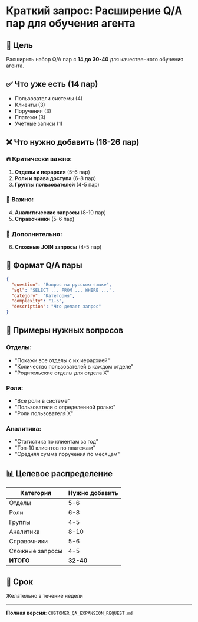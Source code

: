 # Краткий запрос: Расширение Q/A пар для обучения агента

## 🎯 Цель
Расширить набор Q/A пар с **14 до 30-40** для качественного обучения агента.

## ✅ Что уже есть (14 пар)
- Пользователи системы (4)
- Клиенты (3) 
- Поручения (3)
- Платежи (3)
- Учетные записи (1)

## ❌ Что нужно добавить (16-26 пар)

### 🔥 Критически важно:
1. **Отделы и иерархия** (5-6 пар)
2. **Роли и права доступа** (6-8 пар)  
3. **Группы пользователей** (4-5 пар)

### 🎯 Важно:
4. **Аналитические запросы** (8-10 пар)
5. **Справочники** (5-6 пар)

### 🔧 Дополнительно:
6. **Сложные JOIN запросы** (4-5 пар)

## 📝 Формат Q/A пары
```json
{
  "question": "Вопрос на русском языке",
  "sql": "SELECT ... FROM ... WHERE ...",
  "category": "Категория",
  "complexity": "1-5",
  "description": "Что делает запрос"
}
```

## 🎯 Примеры нужных вопросов

### Отделы:
- "Покажи все отделы с их иерархией"
- "Количество пользователей в каждом отделе"
- "Родительские отделы для отдела X"

### Роли:
- "Все роли в системе"
- "Пользователи с определенной ролью"
- "Роли пользователя X"

### Аналитика:
- "Статистика по клиентам за год"
- "Топ-10 клиентов по платежам"
- "Средняя сумма поручения по месяцам"

## 📊 Целевое распределение
| Категория | Нужно добавить |
|-----------|----------------|
| Отделы | 5-6 |
| Роли | 6-8 |
| Группы | 4-5 |
| Аналитика | 8-10 |
| Справочники | 5-6 |
| Сложные запросы | 4-5 |
| **ИТОГО** | **32-40** |

## 🚀 Срок
Желательно в течение недели

---
**Полная версия**: `CUSTOMER_QA_EXPANSION_REQUEST.md`
